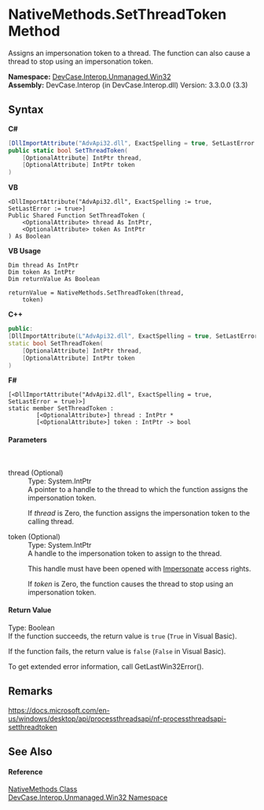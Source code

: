 # NativeMethods.SetThreadToken Method 
 

Assigns an impersonation token to a thread. The function can also cause a thread to stop using an impersonation token.

**Namespace:**&nbsp;<a href="N_DevCase_Interop_Unmanaged_Win32">DevCase.Interop.Unmanaged.Win32</a><br />**Assembly:**&nbsp;DevCase.Interop (in DevCase.Interop.dll) Version: 3.3.0.0 (3.3)

## Syntax

**C#**<br />
``` C#
[DllImportAttribute("AdvApi32.dll", ExactSpelling = true, SetLastError = true)]
public static bool SetThreadToken(
	[OptionalAttribute] IntPtr thread,
	[OptionalAttribute] IntPtr token
)
```

**VB**<br />
``` VB
<DllImportAttribute("AdvApi32.dll", ExactSpelling := true, SetLastError := true>]
Public Shared Function SetThreadToken ( 
	<OptionalAttribute> thread As IntPtr,
	<OptionalAttribute> token As IntPtr
) As Boolean
```

**VB Usage**<br />
``` VB Usage
Dim thread As IntPtr
Dim token As IntPtr
Dim returnValue As Boolean

returnValue = NativeMethods.SetThreadToken(thread, 
	token)
```

**C++**<br />
``` C++
public:
[DllImportAttribute(L"AdvApi32.dll", ExactSpelling = true, SetLastError = true)]
static bool SetThreadToken(
	[OptionalAttribute] IntPtr thread, 
	[OptionalAttribute] IntPtr token
)
```

**F#**<br />
``` F#
[<DllImportAttribute("AdvApi32.dll", ExactSpelling = true, SetLastError = true)>]
static member SetThreadToken : 
        [<OptionalAttribute>] thread : IntPtr * 
        [<OptionalAttribute>] token : IntPtr -> bool 

```


#### Parameters
&nbsp;<dl><dt>thread (Optional)</dt><dd>Type: System.IntPtr<br />A pointer to a handle to the thread to which the function assigns the impersonation token. 

 If *thread* is Zero, the function assigns the impersonation token to the calling thread.</dd><dt>token (Optional)</dt><dd>Type: System.IntPtr<br />A handle to the impersonation token to assign to the thread. 

 This handle must have been opened with <a href="T_DevCase_Interop_Unmanaged_Win32_Enums_TokenAccess">Impersonate</a> access rights. 

 If *token* is Zero, the function causes the thread to stop using an impersonation token.</dd></dl>

#### Return Value
Type: Boolean<br />If the function succeeds, the return value is `true` (`True` in Visual Basic). 

 If the function fails, the return value is `false` (`False` in Visual Basic). 

 To get extended error information, call GetLastWin32Error().

## Remarks
<a href="https://docs.microsoft.com/en-us/windows/desktop/api/processthreadsapi/nf-processthreadsapi-setthreadtoken" target="_blank">https://docs.microsoft.com/en-us/windows/desktop/api/processthreadsapi/nf-processthreadsapi-setthreadtoken</a>

## See Also


#### Reference
<a href="T_DevCase_Interop_Unmanaged_Win32_NativeMethods">NativeMethods Class</a><br /><a href="N_DevCase_Interop_Unmanaged_Win32">DevCase.Interop.Unmanaged.Win32 Namespace</a><br />